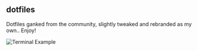 ## dotfiles
Dotfiles ganked from the community, slightly tweaked and rebranded as my own.. Enjoy!

![Terminal Example](https://raw.github.com/jrodl3r/dotfiles/master/TERMINAL.png)
